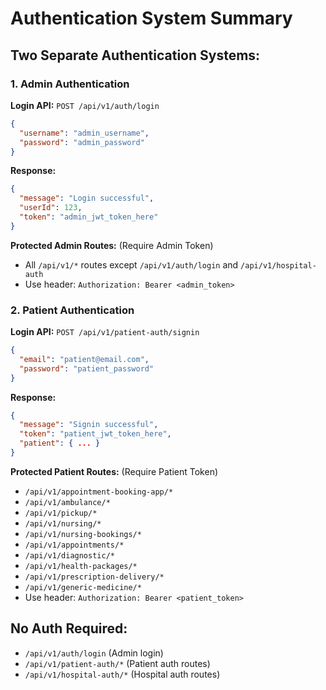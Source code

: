 # Authentication System Summary

## Two Separate Authentication Systems:

### 1. Admin Authentication
**Login API:** `POST /api/v1/auth/login`
```json
{
  "username": "admin_username",
  "password": "admin_password"
}
```
**Response:**
```json
{
  "message": "Login successful",
  "userId": 123,
  "token": "admin_jwt_token_here"
}
```

**Protected Admin Routes:** (Require Admin Token)
- All `/api/v1/*` routes except `/api/v1/auth/login` and `/api/v1/hospital-auth`
- Use header: `Authorization: Bearer <admin_token>`

### 2. Patient Authentication  
**Login API:** `POST /api/v1/patient-auth/signin`
```json
{
  "email": "patient@email.com", 
  "password": "patient_password"
}
```
**Response:**
```json
{
  "message": "Signin successful",
  "token": "patient_jwt_token_here",
  "patient": { ... }
}
```

**Protected Patient Routes:** (Require Patient Token)
- `/api/v1/appointment-booking-app/*`
- `/api/v1/ambulance/*`
- `/api/v1/pickup/*`
- `/api/v1/nursing/*`
- `/api/v1/nursing-bookings/*`
- `/api/v1/appointments/*`
- `/api/v1/diagnostic/*`
- `/api/v1/health-packages/*`
- `/api/v1/prescription-delivery/*`
- `/api/v1/generic-medicine/*`
- Use header: `Authorization: Bearer <patient_token>`

## No Auth Required:
- `/api/v1/auth/login` (Admin login)
- `/api/v1/patient-auth/*` (Patient auth routes)
- `/api/v1/hospital-auth/*` (Hospital auth routes)